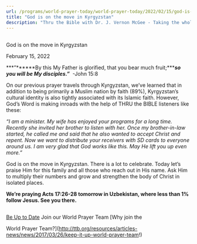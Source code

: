 ```yaml
---
url: /programs/world-prayer-today/world-prayer-today/2022/02/15/god-is-on-the-move-in-kyrgyzstan
title: "God is on the move in Kyrgyzstan"
description: "Thru the Bible with Dr. J. Vernon McGee - Taking the whole Word to the whole world"
---
```







## 
 God is on the move in Kyrgyzstan


February 15, 2022




***”******By this My Father is glorified, that you bear much fruit;******so you will be My disciples.”***  -John 15:8 

 On our previous prayer travels through Kyrgyzstan, we’ve learned that in addition to being primarily a Muslim nation by faith (89%), Kyrgyzstan’s cultural identity is also tightly associated with its Islamic faith. However, God’s Word is making inroads with the help of THRU the BIBLE listeners like these: 

*“I am a minister. My wife has enjoyed your programs for a long time. Recently she invited her brother to listen with her. Once my brother-in-law started, he called me and said that he also wanted to accept Christ and repent. Now we want to distribute your receivers with SD cards to everyone around us. I am very glad that God works like this. May He lift you up even more.”*   


God is on the move in Kyrgyzstan. There is a lot to celebrate. Today let’s praise Him for this family and all those who reach out in His name. Ask Him to multiply their numbers and grow and strengthen the body of Christ in isolated places. 

 **We’re praying Acts 17:26-28 tomorrow in Uzbekistan, where less than 1% follow Jesus. See you there.**







## 




[Be Up to Date](http://feeds.feedburner.com/WorldPrayerToday "World Prayer Today RSS Feed")
Join our World Prayer Team
[Why join the  

World Prayer Team?](http://ttb.org/resources/articles-news/news/2017/03/26/keep-it-up-world-prayer-team!)





